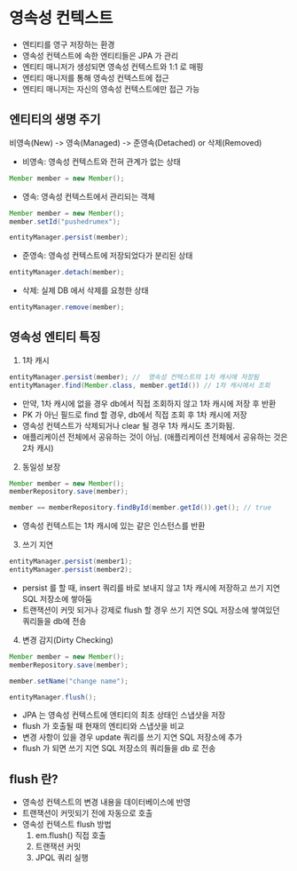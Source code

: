 # 영속성 컨텍스트
- 엔티티를 영구 저장하는 환경
- 영속성 컨텍스트에 속한 엔티티들은 JPA 가 관리
- 엔티티 매니저가 생성되면 영속성 컨텍스트와 1:1 로 매핑
- 엔티티 매니저를 통해 영속성 컨텍스트에 접근
- 엔티티 매니저는 자신의 영속성 컨텍스트에만 접근 가능

## 엔티티의 생명 주기
비영속(New) -> 영속(Managed) -> 준영속(Detached) or 삭제(Removed)
- 비영속: 영속성 컨텍스트와 전혀 관계가 없는 상태
```java
Member member = new Member();
```

- 영속: 영속성 컨텍스트에서 관리되는 객체
```java
Member member = new Member();
member.setId("pushedrumex");

entityManager.persist(member);
```

- 준영속: 영속성 컨텍스트에 저장되었다가 분리된 상태
```java
entityManager.detach(member);
```

- 삭제: 실제 DB 에서 삭제를 요청한 상태
```java
entityManager.remove(member);
```

## 영속성 엔티티 특징
1. 1차 캐시
```java
entityManager.persist(member); //  영속성 컨텍스트의 1차 캐시에 저장됨
entityManager.find(Member.class, member.getId()) // 1차 캐시에서 조회
```
- 만약, 1차 캐시에 없을 경우 db에서 직접 조회하지 않고 1차 캐시에 저장 후 반환
- PK 가 아닌 필드로 find 할 경우, db에서 직접 조회 후 1차 캐시에 저장
- 영속성 컨텍스트가 삭제되거나 clear 될 경우 1차 캐시도 초기화됨.
- 애플리케이션 전체에서 공유하는 것이 아님. (애플리케이션 전체에서 공유하는 것은 2차 캐시)

2. 동일성 보장
```java
Member member = new Member();
memberRepository.save(member);

member == memberRepository.findById(member.getId()).get(); // true 
```
- 영속성 컨텍스트는 1차 캐시에 있는 같은 인스턴스를 반환

3. 쓰기 지연
```java
entityManager.persist(member1);
entityManager.persist(member2);
```
- persist 를 할 때, insert 쿼리를 바로 보내지 않고 1차 캐시에 저장하고 쓰기 지연 SQL 저장소에 쌓아둠
- 트랜잭션이 커밋 되거나 강제로 flush 할 경우 쓰기 지연 SQL 저장소에 쌓여있던 쿼리들을 db에 전송

4. 변경 감지(Dirty Checking)
```java
Member member = new Member();
memberRepository.save(member);

member.setName("change name");

entityManager.flush();
```
- JPA 는 영속성 컨텍스트에 엔티티의 최초 상태인 스냅샷을 저장
- flush 가 호출될 때 현재의 엔티티와 스냅샷을 비교
- 변경 사항이 있을 경우 update 쿼리를 쓰기 지연 SQL 저장소에 추가
- flush 가 되면 쓰기 지연 SQL 저장소의 쿼리들을 db 로 전송

## flush 란?
- 영속성 컨텍스트의 변경 내용을 데이터베이스에 반영
- 트랜잭션이 커밋되기 전에 자동으로 호출
- 영속성 컨텍스트 flush 방법
  1. em.flush() 직접 호출
  2. 트랜잭션 커밋
  3. JPQL 쿼리 실행